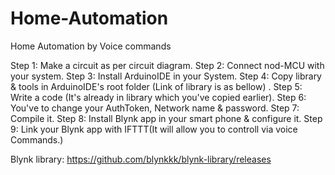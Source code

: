 # Home-Automation
Home Automation by Voice commands

Step 1: Make a circuit as per circuit diagram.
Step 2: Connect nod-MCU with your system.
Step 3: Install ArduinoIDE in your System.
Step 4: Copy library & tools in ArduinoIDE's root folder (Link of library is as bellow) .
Step 5: Write a code (It's already in library which you've copied earlier).
Step 6: You've to change your AuthToken, Network name & password.
Step 7: Compile it.
Step 8: Install Blynk app in your smart phone & configure it.
Step 9: Link your Blynk app with IFTTT(It will allow you to controll via voice Commands.) 









Blynk library: https://github.com/blynkkk/blynk-library/releases
